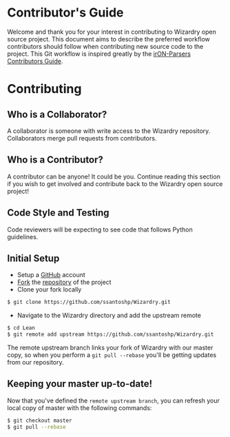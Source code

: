 # Contributor's Guide

Welcome and thank you for your interest in contributing to Wizardry open source project.  This document aims to describe the preferred workflow contributors should follow when contributing new source code to the project. This Git workflow is inspired greatly by the [irON-Parsers Contributors Guide](https://github.com/structureddynamics/irON-Parsers/wiki/Collaboration%3A-git-development-workflow).

# Contributing

## Who is a Collaborator?

A collaborator is someone with write access to the Wizardry repository. Collaborators merge pull requests from contributors.

## Who is a Contributor?

A contributor can be anyone! It could be you. Continue reading this section if you wish to get involved and contribute back to the Wizardry open source project!

## Code Style and Testing

Code reviewers will be expecting to see code that follows Python guidelines.

## Initial Setup

* Setup a [GitHub](https://github.com/) account
* [Fork](https://help.github.com/articles/fork-a-repo/) the [repository](https://github.com/ssantoshp/Wizardry) of the project
* Clone your fork locally

```bash
$ git clone https://github.com/ssantoshp/Wizardry.git
```

* Navigate to the Wizardry directory and add the upstream remote

```bash
$ cd Lean
$ git remote add upstream https://github.com/ssantoshp/Wizardry.git
```

The remote upstream branch links your fork of Wizardry with our master copy, so when you perform a `git pull --rebase` you'll be getting updates from our repository.

## Keeping your master up-to-date!
Now that you've defined the `remote upstream branch`, you can refresh your local copy of master with the following commands:

```bash
$ git checkout master
$ git pull --rebase
```
